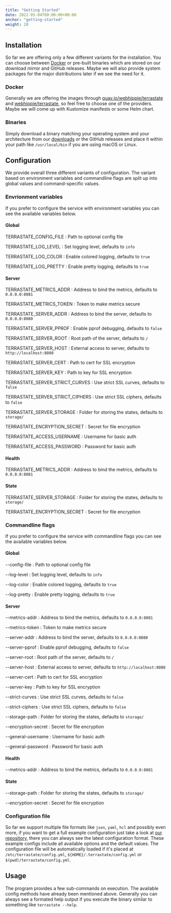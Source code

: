 ```yaml
---
title: "Getting Started"
date: 2022-05-04T00:00:00+00:00
anchor: "getting-started"
weight: 20
---
```


## Installation

So far we are offering only a few different variants for the installation. You
can choose between [Docker][docker] or pre-built binaries which are stored on
our download mirror and GitHub releases. Maybe we will also provide system
packages for the major distributions later if we see the need for it.

### Docker

Generally we are offering the images through
[quay.io/webhippie/terrastate][quay] and [webhippie/terrastate][dockerhub], so
feel free to choose one of the providers. Maybe we will come up with Kustomize
manifests or some Helm chart.

### Binaries

Simply download a binary matching your operating system and your architecture
from our [downloads][downloads] or the GitHub releases and place it within your
path like `/usr/local/bin` if you are using macOS or Linux.

## Configuration

We provide overall three different variants of configuration. The variant based
on environment variables and commandline flags are split up into global values
and command-specific values.

### Envrionment variables

If you prefer to configure the service with environment variables you can see
the available variables below.

#### Global

TERRASTATE_CONFIG_FILE
: Path to optional config file

TERRASTATE_LOG_LEVEL
: Set logging level, defaults to `info`

TERRASTATE_LOG_COLOR
: Enable colored logging, defaults to `true`

TERRASTATE_LOG_PRETTY
: Enable pretty logging, defaults to `true`

#### Server

TERRASTATE_METRICS_ADDR
: Address to bind the metrics, defaults to `0.0.0.0:8081`

TERRASTATE_METRICS_TOKEN
: Token to make metrics secure

TERRASTATE_SERVER_ADDR
: Address to bind the server, defaults to `0.0.0.0:8080`

TERRASTATE_SERVER_PPROF
: Enable pprof debugging, defaults to `false`

TERRASTATE_SERVER_ROOT
: Root path of the server, defaults to `/`

TERRASTATE_SERVER_HOST
: External access to server, defaults to `http://localhost:8080`

TERRASTATE_SERVER_CERT
: Path to cert for SSL encryption

TERRASTATE_SERVER_KEY
: Path to key for SSL encryption

TERRASTATE_SERVER_STRICT_CURVES
: Use strict SSL curves, defaults to `false`

TERRASTATE_SERVER_STRICT_CIPHERS
: Use strict SSL ciphers, defaults to `false`

TERRASTATE_SERVER_STORAGE
: Folder for storing the states, defaults to `storage/`

TERRASTATE_ENCRYPTION_SECRET
: Secret for file encryption

TERRASTATE_ACCESS_USERNAME
: Username for basic auth

TERRASTATE_ACCESS_PASSWORD
: Password for basic auth

#### Health

TERRASTATE_METRICS_ADDR
: Address to bind the metrics, defaults to `0.0.0.0:8081`

#### State

TERRASTATE_SERVER_STORAGE
: Folder for storing the states, defaults to `storage/`

TERRASTATE_ENCRYPTION_SECRET
: Secret for file encryption

### Commandline flags

If you prefer to configure the service with commandline flags you can see the
available variables below.

#### Global

--config-file
: Path to optional config file

--log-level
: Set logging level, defaults to `info`

--log-color
: Enable colored logging, defaults to `true`

--log-pretty
: Enable pretty logging, defaults to `true`

#### Server

--metrics-addr
: Address to bind the metrics, defaults to `0.0.0.0:8081`

--metrics-token
: Token to make metrics secure

--server-addr
: Address to bind the server, defaults to `0.0.0.0:8080`

--server-pprof
: Enable pprof debugging, defaults to `false`

--server-root
: Root path of the server, defaults to `/`

--server-host
: External access to server, defaults to `http://localhost:8080`

--server-cert
: Path to cert for SSL encryption

--server-key
: Path to key for SSL encryption

--strict-curves
: Use strict SSL curves, defaults to `false`

--strict-ciphers
: Use strict SSL ciphers, defaults to `false`

--storage-path
: Folder for storing the states, defaults to `storage/`

--encryption-secret
: Secret for file encryption

--general-username
: Username for basic auth

--general-password
: Password for basic auth

#### Health

--metrics-addr
: Address to bind the metrics, defaults to `0.0.0.0:8081`

#### State

--storage-path
: Folder for storing the states, defaults to `storage/`

--encryption-secret
: Secret for file encryption

### Configuration file

So far we support multiple file formats like `json`, `yaml`, `hcl` and possibly
even more, if you want to get a full example configuration just take a look at
[our repository][repo], there you can always see the latest configuration
format. These example configs include all available options and the default
values. The configuration file will be automatically loaded if it's placed at
`/etc/terrastate/config.yml`, `${HOME}/.terrastate/config.yml` or
`$(pwd)/terrastate/config.yml`.

## Usage

The program provides a few sub-commands on execution. The available config
methods have already been mentioned above. Generally you can always see a
formated help output if you execute the binary similar to something like
 `terrastate --help`.

[docker]: https://www.docker.com/
[quay]: https://quay.io/repository/webhippie/terrastate
[dockerhub]: https://hub.docker.com/r/webhippie/terrastate
[downloads]: https://dl.webhippie.de/#terrastate/
[repo]: https://github.com/webhippie/terrastate/tree/master/config
